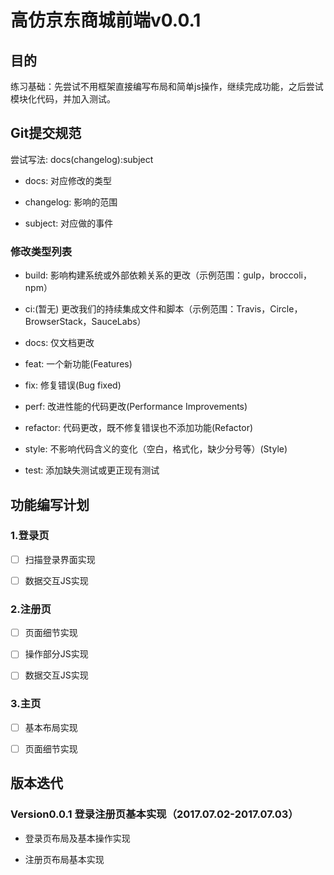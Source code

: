 # 高仿京东商城前端v0.0.1

## 目的

练习基础：先尝试不用框架直接编写布局和简单js操作，继续完成功能，之后尝试模块化代码，并加入测试。

## Git提交规范

尝试写法: docs(changelog):subject

- docs: 对应修改的类型

- changelog: 影响的范围

- subject: 对应做的事件

### 修改类型列表

- build: 影响构建系统或外部依赖关系的更改（示例范围：gulp，broccoli，npm）

- ci:(暂无) 更改我们的持续集成文件和脚本（示例范围：Travis，Circle，BrowserStack，SauceLabs）

- docs: 仅文档更改

- feat: 一个新功能(Features)

- fix: 修复错误(Bug fixed)

- perf: 改进性能的代码更改(Performance Improvements)

- refactor: 代码更改，既不修复错误也不添加功能(Refactor)

- style: 不影响代码含义的变化（空白，格式化，缺少分号等）(Style)

- test: 添加缺失测试或更正现有测试

## 功能编写计划

### 1.登录页

- [ ] 扫描登录界面实现

- [ ] 数据交互JS实现

### 2.注册页

- [ ] 页面细节实现

- [ ] 操作部分JS实现

- [ ] 数据交互JS实现

### 3.主页

- [ ] 基本布局实现

- [ ] 页面细节实现

## 版本迭代

### Version0.0.1 登录注册页基本实现（2017.07.02-2017.07.03）

- 登录页布局及基本操作实现

- 注册页布局基本实现
